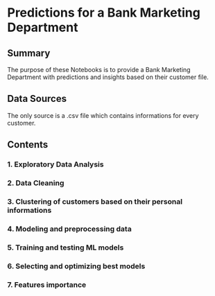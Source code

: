# Predictions for a Bank Marketing Department

## Summary

The purpose of these Notebooks is to provide a Bank Marketing Department with predictions and insights based on their customer file.

## Data Sources

The only source is a .csv file which contains informations for every customer.

## Contents

### 1. Exploratory Data Analysis

### 2. Data Cleaning

### 3. Clustering of customers based on their personal informations

### 4. Modeling and preprocessing data

### 5. Training and testing ML models

### 6. Selecting and optimizing best models

### 7. Features importance